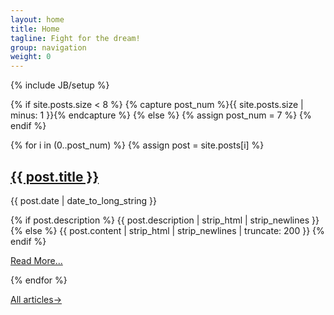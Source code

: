 ```yaml
---
layout: home
title: Home
tagline: Fight for the dream!
group: navigation
weight: 0
---
```

{% include JB/setup %}

{% if site.posts.size < 8 %}
{% capture post_num %}{{ site.posts.size | minus: 1 }}{% endcapture %}
{% else %}
{% assign post_num = 7 %}
{% endif %}

{% for i in (0..post_num) %}
{% assign post = site.posts[i] %}
  <article>
    <h2><a href="{{ site.url }}{{ post.url }}">{{ post.title }}</a></h2>
    <div class="details">
      <p>{{ post.date | date_to_long_string }}</p>
    </div>
	<p class="summary">
	{% if post.description %}
	{{ post.description  | strip_html | strip_newlines }}
	{% else %}
	{{ post.content | strip_html | strip_newlines | truncate: 200 }}
	{% endif %}
	</p>
	<p><a href="{{ BASE_PATH }}{{ post.url }}">Read More...</a></p>
  </article>
{% endfor %}

<p><a href="{{ BASE_PATH }}{{ site.JB.archive_path }}">All articles→</a></p>

